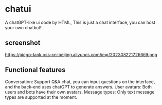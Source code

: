 # chatui
A chatGPT-like ui code by HTML, This is just a chat interface, you can host your own chatbot!

## screenshot
https://picgo-tank.oss-cn-beijing.aliyuncs.com/img/202308221726669.png


## Functional features
Conversation: Support Q&A chat, you can input questions on the interface, and the back-end uses chatGPT to generate answers.
User avatars: Both users and bots have their own avatars.
Message types: Only text message types are supported at the moment.

